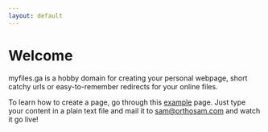```yaml
---
layout: default
---
```


# Welcome

myfiles.ga is a hobby domain for creating your personal webpage, short catchy urls or easy-to-remember redirects for your online files.

To learn how to create a page, go through this [example](/example) page. Just type your content in a plain text file and mail it to [sam@orthosam.com](mailto:sam@orthosam.com) and watch it go live!
